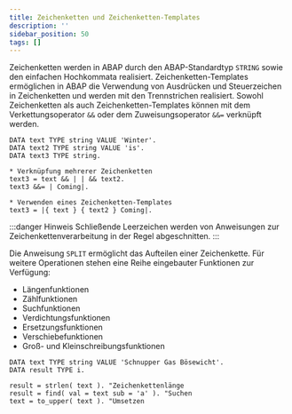 ```yaml
---
title: Zeichenketten und Zeichenketten-Templates
description: ''
sidebar_position: 50
tags: []
---
```


Zeichenketten werden in ABAP durch den ABAP-Standardtyp `STRING` sowie den einfachen Hochkommata realisiert. Zeichenketten-Templates ermöglichen in ABAP die Verwendung von Ausdrücken und Steuerzeichen in Zeichenketten und werden mit den Trennstrichen realisiert.
Sowohl Zeichenketten als auch Zeichenketten-Templates können mit dem Verkettungsoperator `&&` oder dem Zuweisungsoperator `&&=` verknüpft werden.

```abap
DATA text TYPE string VALUE 'Winter'.
DATA text2 TYPE string VALUE 'is'.
DATA text3 TYPE string.

* Verknüpfung mehrerer Zeichenketten
text3 = text && | | && text2.
text3 &&= | Coming|.

* Verwenden eines Zeichenketten-Templates
text3 = |{ text } { text2 } Coming|.
```

:::danger Hinweis
Schließende Leerzeichen werden von Anweisungen zur Zeichenkettenverarbeitung in der Regel abgeschnitten.
:::

Die Anweisung `SPLIT` ermöglicht das Aufteilen einer Zeichenkette. Für weitere Operationen stehen eine Reihe eingebauter Funktionen zur Verfügung:
- Längenfunktionen
- Zählfunktionen
- Suchfunktionen
- Verdichtungsfunktionen
- Ersetzungsfunktionen
- Verschiebefunktionen
- Groß- und Kleinschreibungsfunktionen

```abap
DATA text TYPE string VALUE 'Schnupper Gas Bösewicht'.
DATA result TYPE i.

result = strlen( text ). "Zeichenkettenlänge
result = find( val = text sub = 'a' ). "Suchen
text = to_upper( text ). "Umsetzen
```


